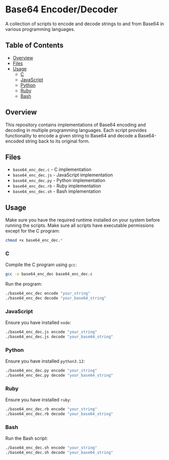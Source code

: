 # Base64 Encoder/Decoder

A collection of scripts to encode and decode strings to and from Base64 in various programming languages.

## Table of Contents

- [Overview](#overview)
- [Files](#files)
- [Usage](#usage)
  - [C](#c)
  - [JavaScript](#javascript)
  - [Python](#python)
  - [Ruby](#ruby)
  - [Bash](#bash)

## Overview

This repository contains implementations of Base64 encoding and decoding in multiple programming languages. Each script provides
functionality to encode a given string to Base64 and decode a Base64-encoded string back to its original form.

## Files

- `base64_enc_dec.c` - C implementation
- `base64_enc_dec.js` - JavaScript implementation
- `base64_enc_dec.py` - Python implementation
- `base64_enc_dec.rb` - Ruby implementation
- `base64_enc_dec.sh` - Bash implementation

## Usage

Make sure you have the required runtime installed on your system before running the scripts.
Make sure all scripts have executable permissions except for the C program:

```sh
chmod +x base64_enc_dec.*
```

### C

Compile the C program using `gcc`:

```sh
gcc -o base64_enc_dec base64_enc_dec.c
```

Run the program:

```sh
./base64_enc_dec encode "your_string"
./base64_enc_dec decode "your_base64_string"
```

### JavaScript

Ensure you have installed `node`:

```sh
./base64_enc_dec.js encode "your_string"
./base64_enc_dec.js decode "your_base64_string"
```

### Python

Ensure you have installed `python3.12`:

```sh
./base64_enc_dec.py encode "your_string"
./base64_enc_dec.py decode "your_base64_string"
```

### Ruby

Ensure you have installed `ruby`:

```sh
./base64_enc_dec.rb encode "your_string"
./base64_enc_dec.rb decode "your_base64_string"
```

### Bash

Run the Bash script:

```sh
./base64_enc_dec.sh encode "your_string"
./base64_enc_dec.sh decode "your_base64_string"
```
